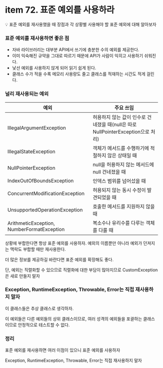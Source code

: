# item 72. 표준 예외를 사용하라

<aside>
💡 표준 예외를 재사용했을 때 장점과 각 상황별 사용해야 할 표준 예외에 대해 알아보자

</aside>

### 표준 예외를 재사용하면 좋은 점

- 자바 라이브러리는 대부분 API에서 쓰기에 충분한 수의 예외를 제공한다.
- 이미 익숙해진 규약을 그대로 따르기 때문에 API가 사람이 익히고 사용하기 쉬워진다.
- 낯선 예외를 사용하지 않게 되어 읽기 쉽게 된다.
- 클래스 수가 적을 수록 메모리 사용량도 줄고 클래스를 적재하는 시간도 적게 걸린다.

### 널리 재사용되는 예외

| 예외 | 주요 쓰임 |
| --- | --- |
| IllegalArgumentException | 허용하지 않는 값이 인수로 건네졌을 때(null은 따로 NullPointerException으로 처리) |
| IllegalStateException | 객체가 메서드를 수행하기에 적절하지 않은 상태일 때 |
| NullPointerException | null을 허용하지 않는 메서드에 null 건네졌을 때 |
| IndexOutOfBoundsException | 인덱스 범위를 넘어섰을 때 |
| ConcurrentModificationException | 허용되지 않는 동시 수정이 발견되었을 때 |
| UnsupportedOperationException | 호출한 메서드를 지원하지 않을 때 |
| ArithmeticException, NumberFormatException | 복소수나 유리수를 다루는 객체를 다룰 때 |

상황에 부합한다면 항상 표준 예외를 사용하자. 예외의 이름뿐만 아니라 예외가 던져지는 맥락도 부합할 때만 재사용한다.

더 많은 정보를 제공하길 바란다면 표준 예외를 확장해도 좋다.

단, 예외는 직렬화할 수 있으므로 직렬화에 대한 부담이 많아지므로 CustomException은 새로 만들지 말자

### Exception, RuntimeException, Throwable, Error는 직접 재사용하지 말자

이 클래스들은 추상 클래스로 생각하자.

이 예외들은 다른 예외들의 상위 클래스이므로, 여러 성격의 예외들을 포괄하는 클래스이므로 안정적으로 테스트할 수 없다.

### 정리

표준 예외를 재사용하면 여러 이점이 있으니 표준 예외를 사용하자

Exception, RuntimeException, Throwable, Error는 직접 재사용하지 말자